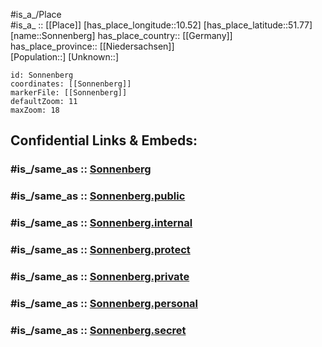 ﻿---
confidential: public
isDeleted: false
location:
- 51.77
- 10.52
mapmarker: city
mapzoom:
- 7
- 12
SpocWebEntityId: 34370
tags:
- geo/City
type: City
---

#is_a_/Place  
#is_a_ :: [[Place]] 
[has_place_longitude::10.52] 
[has_place_latitude::51.77] 
[name::Sonnenberg] 
has_place_country:: [[Germany]]  
has_place_province:: [[Niedersachsen]]  
[Population::] 
[Unknown::] 


```leaflet
id: Sonnenberg
coordinates: [[Sonnenberg]] 
markerFile: [[Sonnenberg]] 
defaultZoom: 11 
maxZoom: 18
```


## Confidential Links & Embeds: 

### #is_/same_as :: [Sonnenberg](/_Standards/Earth/Continent/Europe/Europe~Central/Germany/Germany~West/Niedersachsen/counties~Niedersachsen/Goslar/cities~Goslar/Goslar-city/boroughs~Goslar/Goslar-borough/Sonnenberg.md) 

### #is_/same_as :: [Sonnenberg.public](/_public/Earth/Continent/Europe/Europe~Central/Germany/Germany~West/Niedersachsen/counties~Niedersachsen/Goslar/cities~Goslar/Goslar-city/boroughs~Goslar/Goslar-borough/Sonnenberg.public.md) 

### #is_/same_as :: [Sonnenberg.internal](/_internal/Earth/Continent/Europe/Europe~Central/Germany/Germany~West/Niedersachsen/counties~Niedersachsen/Goslar/cities~Goslar/Goslar-city/boroughs~Goslar/Goslar-borough/Sonnenberg.internal.md) 

### #is_/same_as :: [Sonnenberg.protect](/_protect/Earth/Continent/Europe/Europe~Central/Germany/Germany~West/Niedersachsen/counties~Niedersachsen/Goslar/cities~Goslar/Goslar-city/boroughs~Goslar/Goslar-borough/Sonnenberg.protect.md) 

### #is_/same_as :: [Sonnenberg.private](/_private/Earth/Continent/Europe/Europe~Central/Germany/Germany~West/Niedersachsen/counties~Niedersachsen/Goslar/cities~Goslar/Goslar-city/boroughs~Goslar/Goslar-borough/Sonnenberg.private.md) 

### #is_/same_as :: [Sonnenberg.personal](/_personal/Earth/Continent/Europe/Europe~Central/Germany/Germany~West/Niedersachsen/counties~Niedersachsen/Goslar/cities~Goslar/Goslar-city/boroughs~Goslar/Goslar-borough/Sonnenberg.personal.md) 

### #is_/same_as :: [Sonnenberg.secret](/_secret/Earth/Continent/Europe/Europe~Central/Germany/Germany~West/Niedersachsen/counties~Niedersachsen/Goslar/cities~Goslar/Goslar-city/boroughs~Goslar/Goslar-borough/Sonnenberg.secret.md)

